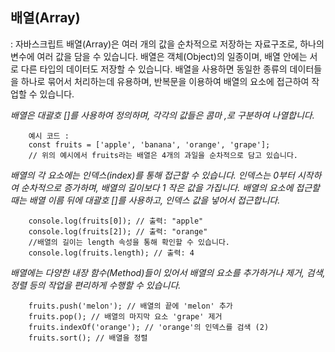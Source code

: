 ## 배열(Array)
: 자바스크립트 배열(Array)은 여러 개의 값을 순차적으로 저장하는 자료구조로, 하나의 변수에 여러 값을 담을 수 있습니다. 배열은 객체(Object)의 일종이며, 배열 안에는 서로 다른 타입의 데이터도 저장할 수 있습니다. 배열을 사용하면 동일한 종류의 데이터들을 하나로 묶어서 처리하는데 유용하며, 반복문을 이용하여 배열의 요소에 접근하여 작업할 수 있습니다.

*배열은 대괄호 []를 사용하여 정의하며, 각각의 값들은 콤마 ,로 구분하여 나열합니다.*<br>

        예시 코드 : 
        const fruits = ['apple', 'banana', 'orange', 'grape'];
        // 위의 예시에서 fruits라는 배열은 4개의 과일을 순차적으로 담고 있습니다.

*배열의 각 요소에는 인덱스(index)를 통해 접근할 수 있습니다. 인덱스는 0부터 시작하여 순차적으로 증가하며, 배열의 길이보다 1 작은 값을 가집니다. 배열의 요소에 접근할 때는 배열 이름 뒤에 대괄호 []를 사용하고, 인덱스 값을 넣어서 접근합니다.*

        console.log(fruits[0]); // 출력: "apple"
        console.log(fruits[2]); // 출력: "orange"
        //배열의 길이는 length 속성을 통해 확인할 수 있습니다.
        console.log(fruits.length); // 출력: 4

*배열에는 다양한 내장 함수(Method)들이 있어서 배열의 요소를 추가하거나 제거, 검색, 정렬 등의 작업을 편리하게 수행할 수 있습니다.*

        fruits.push('melon'); // 배열의 끝에 'melon' 추가
        fruits.pop(); // 배열의 마지막 요소 'grape' 제거
        fruits.indexOf('orange'); // 'orange'의 인덱스를 검색 (2)
        fruits.sort(); // 배열을 정렬



